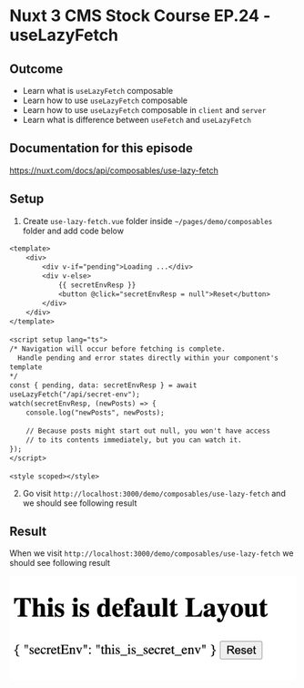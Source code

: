 # Nuxt 3 CMS Stock Course EP.24 - useLazyFetch

## Outcome

-   Learn what is `useLazyFetch` composable
-   Learn how to use `useLazyFetch` composable
-   Learn how to use `useLazyFetch` composable in `client` and `server`
-   Learn what is difference between `useFetch` and `useLazyFetch`

## Documentation for this episode

https://nuxt.com/docs/api/composables/use-lazy-fetch

## Setup

1. Create `use-lazy-fetch.vue` folder inside `~/pages/demo/composables` folder and add code below

```vue
<template>
    <div>
        <div v-if="pending">Loading ...</div>
        <div v-else>
            {{ secretEnvResp }}
            <button @click="secretEnvResp = null">Reset</button>
        </div>
    </div>
</template>

<script setup lang="ts">
/* Navigation will occur before fetching is complete.
  Handle pending and error states directly within your component's template
*/
const { pending, data: secretEnvResp } = await useLazyFetch("/api/secret-env");
watch(secretEnvResp, (newPosts) => {
    console.log("newPosts", newPosts);

    // Because posts might start out null, you won't have access
    // to its contents immediately, but you can watch it.
});
</script>

<style scoped></style>
```

2. Go visit `http://localhost:3000/demo/composables/use-lazy-fetch` and we should see following result

## Result

When we visit `http://localhost:3000/demo/composables/use-lazy-fetch` we should see following result

![Result](../images/ep24/result1.png)
